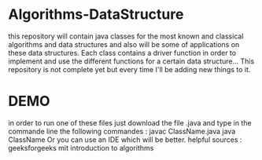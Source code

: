 # Algorithms-DataStructure

this repository will contain java classes for the most known and classical algorithms and data structures and also will be some of applications on these data structures.
Each class contains a driver function in order to implement and use the different functions for a certain data structure...
This repository is not complete yet but every time I'll be adding new things to it. 
# DEMO
in order to run one of these files just download the file .java and type in the commande line the following commandes :
  javac ClassName.java
  java ClassName
Or you can use an IDE which will be better.
helpful sources :
  geeksforgeeks
  mit introduction to algorithms
